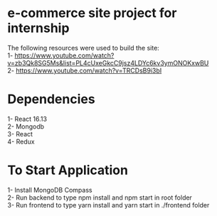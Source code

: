 # e-commerce site project for internship

The following resources were used to build the site:  <br/>
1- https://www.youtube.com/watch?v=zb3Qk8SG5Ms&list=PL4cUxeGkcC9jsz4LDYc6kv3ymONOKxwBU <br/>
2- https://www.youtube.com/watch?v=TRCDsB9i3bI

# Dependencies

1- React 16.13   <br/>
2- Mongodb  <br/>
3- React  <br/>
4- Redux  <br/>

# To Start Application

1- Install MongoDB Compass <br/>
2- Run backend to type npm install and  npm start in root folder  <br/>
3- Run frontend to type yarn install and yarn start in ./frontend folder  <br/>

